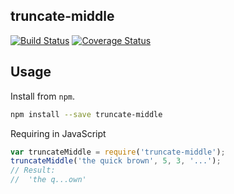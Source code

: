 ## truncate-middle

[![Build Status](https://travis-ci.org/kahwee/truncate-middle.svg?branch=master)](https://travis-ci.org/kahwee/truncate-middle) [![Coverage Status](https://coveralls.io/repos/kahwee/truncate-middle/badge.svg?branch=master)](https://coveralls.io/r/kahwee/truncate-middle?branch=master)

## Usage
Install from `npm`.

```sh
npm install --save truncate-middle
```

Requiring in JavaScript

```js
var truncateMiddle = require('truncate-middle');
truncateMiddle('the quick brown', 5, 3, '...');
// Result:
//  'the q...own'
```
